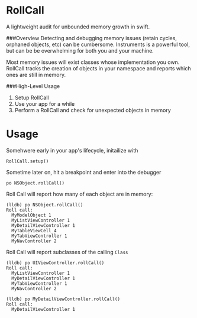 # RollCall
A lightweight audit for unbounded memory growth in swift.


###Overview
Detecting and debugging memory issues (retain cycles, orphaned objects, etc) can be cumbersome.
Instruments is a powerful tool, but can be be overwhelming for both you and your machine.

Most memory issues will exist classes whose implementation you own. RollCall tracks the creation of objects in your namespace and reports which ones are still in memory.

###High-Level Usage

1. Setup RollCall
2. Use your app for a while
3. Perform a RollCall and check for unexpected objects in memory

# Usage

Somehwere early in your app's lifecycle, initailize with
```
RollCall.setup()
```

Sometime later on, hit a breakpoint and enter into the debugger
```
po NSObject.rollCall()
```

Roll Call will report how many of each object are in memory:
```
(lldb) po NSObject.rollCall()
Roll call:
  MyModelObject 1
  MyListViewController 1
  MyDetailViewController 1
  MyTableViewCell 4
  MyTabViewController 1
  MyNavController 2
```

Roll Call will report subclasses of the calling `Class`
```
(lldb) po UIViewController.rollCall()
Roll call:
  MyListViewController 1
  MyDetailViewController 1
  MyTabViewController 1
  MyNavController 2
  
(lldb) po MyDetailViewController.rollCall()
Roll call:
  MyDetailViewController 1
```

